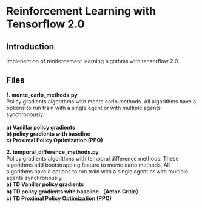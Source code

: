 # Reinforcement Learning with Tensorflow 2.0

## Introduction
Implenention of reniforcement learning algothms with tensorflow 2.0.  

## Files

**1. monte_carlo_methods.py**<br/> 
Policy gradients algorithms with monte carlo methods. All algorithms have a options to run train with a single agent or with multiple agents synchronously.<br/>  
**a) Vanillar policy gradients**<br/> 
**b) policy gradients with baseline**<br/>
**c)  Proximal Policy Optimization (PPO)**<br/>

 **2. temporal_difference_methods.py**<br/>
Policy gradients algorithms with temporal difference methods. These algorithms add bootstrapping feature to monte carlo methods, All algorithms have a options to run train with a single agent or with multiple agents synchronously.<br/> 
**a) TD Vanillar policy gradients**<br/>
**b) TD policy gradients with baseline （Actor-Critic）**<br/>
**c)  TD Proximal Policy Optimization (PPO)**<br/>
